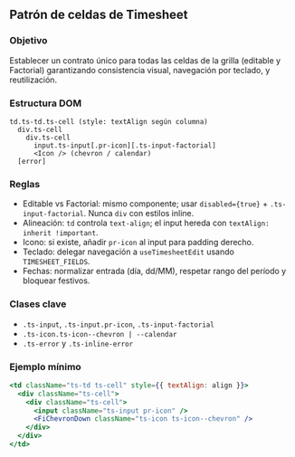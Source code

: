 ## Patrón de celdas de Timesheet

### Objetivo
Establecer un contrato único para todas las celdas de la grilla (editable y Factorial) garantizando consistencia visual, navegación por teclado, y reutilización.

### Estructura DOM
```
td.ts-td.ts-cell (style: textAlign según columna)
  div.ts-cell
    div.ts-cell
      input.ts-input[.pr-icon][.ts-input-factorial]
      <Icon /> (chevron / calendar)
  [error]
```

### Reglas
- Editable vs Factorial: mismo componente; usar `disabled={true}` + `.ts-input-factorial`. Nunca `div` con estilos inline.
- Alineación: `td` controla `text-align`; el input hereda con `textAlign: inherit !important`.
- Icono: si existe, añadir `pr-icon` al input para padding derecho.
- Teclado: delegar navegación a `useTimesheetEdit` usando `TIMESHEET_FIELDS`.
- Fechas: normalizar entrada (día, dd/MM), respetar rango del período y bloquear festivos.

### Clases clave
- `.ts-input`, `.ts-input.pr-icon`, `.ts-input-factorial`
- `.ts-icon.ts-icon--chevron | --calendar`
- `.ts-error` y `.ts-inline-error`

### Ejemplo mínimo
```jsx
<td className="ts-td ts-cell" style={{ textAlign: align }}>
  <div className="ts-cell">
    <div className="ts-cell">
      <input className="ts-input pr-icon" />
      <FiChevronDown className="ts-icon ts-icon--chevron" />
    </div>
  </div>
</td>
```


